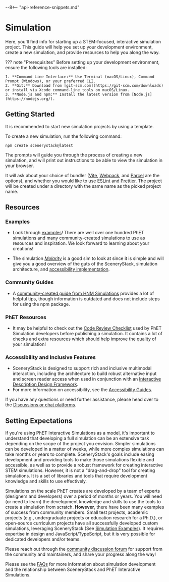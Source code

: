 --8<-- "api-reference-snippets.md"

<link rel="stylesheet" href="/css/examples.css">

# Simulation

Here, you'll find info for starting up a STEM-focused, interactive simulation project. This guide will help you set up your development environment, create a new simulation, and provide resources to help you along the way.

??? note "Prerequisites"
    Before setting up your development environment, ensure the following tools are installed:

    1. **Command Line Interface:** Use Terminal (macOS/Linux), Command Prompt (Windows), or your preferred CLI.
    2. **Git:** Download from [git-scm.com](https://git-scm.com/downloads) or install via Xcode command-line tools on macOS/Linux.
    3. **Node.js and npm:** Install the latest version from [Node.js](https://nodejs.org/).

## Getting Started

It is recommended to start new simulation projects by using a template.

To create a new simulation, run the following command:

```shell
npm create scenerystack@latest
```

The prompts will guide you through the process of creating a new simulation, and will print out instructions
to be able to view the simulation in your browser.

It will ask about your choice of bundler ([Vite](https://vite.dev/), [Webpack](https://webpack.js.org/), and [Parcel](https://parceljs.org/) are the 
options), and whether you would like to use [ESLint](https://eslint.org/) and [Prettier](https://prettier.io/). The
project will be created under a directory with the same name as the picked project name.

## Resources

### Examples

- Look through [examples](./examples/simulation-showcase.md)! There are well over one hundred PhET simulations and many community-created simulations to use as resources and inspiration. We look forward to learning about your creations!

- The simulation [*Molarity*](https://github.com/phetsims/molarity) is a good sim to look at since it is simple and will give you a good overview of the guts of the SceneryStack, simulation architecture, and [accessibility implementation](../accessibility/a11y_guides.md).

### Community Guides

- A [community-created guide from HNM Simulations](https://nm.mathforcollege.com/nmsims/HNM%20Simulations%20Documentation/_book/) provides a lot of helpful tips, though information is outdated and does not include steps for using the npm package.

### PhET Resources

- It may be helpful to check out the [Code Review Checklist](../reference/code_checklist.md) used by PhET Simulation developers before publishing a simulation. It contains a lot of checks and extra resources which should help improve the quality of your simulation!

### Accessibility and Inclusive Features

- SceneryStack is designed to support rich and inclusive multimodal interaction, including the architecture to build robust alternative input and screen reader access when used in conjunction with an [Interactive Description Design Framework](https://www.coursera.org/learn/description-design-for-interactive-learning-resources).
- For more information on accessibility, see the [Accessibility Guides](../accessibility/a11y_guides.md).

If you have any questions or need further assistance, please head over to the [Discussions or chat platforms](../community/join.md).

## Setting Expectations

If you're using PhET Interactive Simulations as a model, it's important to understand that developing a full simulation can be an extensive task depending on the scope of the project you envision. Simpler simulations can be developed in a matter of weeks, while more complex simulations can take months or years to complete. SceneryStack's goals include easing development and providing tools to make those simulations flexible and accessible, as well as to provide a robust framework for creating interactive STEM simulations. However, it is not a "drag-and-drop" tool for creating simulations. It is a set of libraries and tools that require development knowledge and skills to use effectively.

Simulations on the scale PhET creates are developed by a team of experts (designers and developers) over a period of months or years. You will need (or need to learn) the development knowledge and skills to use the tools to create a simulation from scratch. **However**, there have been many examples of success from community members. Small test projects, academic projects (e.g., undergraduate projects or education research for a Ph.D.), or open-source curriculum projects have all successfully developed custom simulations, leveraging SceneryStack (See [Simulation Examples](./examples/simulation-showcase.md)). It requires expertise in design and JavaScript/TypeScript, but it is very possible for dedicated developers and/or teams.

Please reach out through the [community discussion forum](https://github.com/orgs/scenerystack/discussions) for support from the community and maintainers, and share your progress along the way!

Please see the [FAQs](../about/faqs.md) for more information about simulation development and the relationship between SceneryStack and PhET Interactive Simulations.

